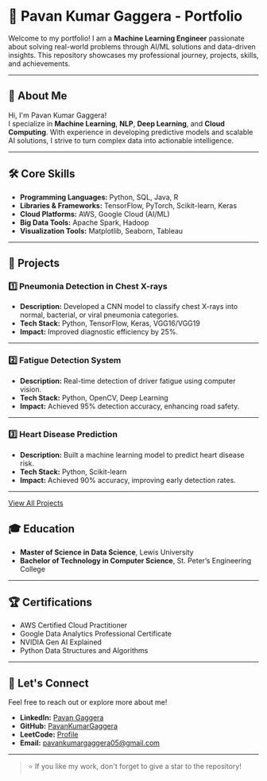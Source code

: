 # 🚀 Pavan Kumar Gaggera - Portfolio

Welcome to my portfolio! I am a **Machine Learning Engineer** passionate about solving real-world problems through AI/ML solutions and data-driven insights. This repository showcases my professional journey, projects, skills, and achievements.

---

## 🌟 About Me

Hi, I'm Pavan Kumar Gaggera!  
I specialize in **Machine Learning**, **NLP**, **Deep Learning**, and **Cloud Computing**. With experience in developing predictive models and scalable AI solutions, I strive to turn complex data into actionable intelligence.

---

## 🛠️ Core Skills
- **Programming Languages:** Python, SQL, Java, R  
- **Libraries & Frameworks:** TensorFlow, PyTorch, Scikit-learn, Keras  
- **Cloud Platforms:** AWS, Google Cloud (AI/ML)  
- **Big Data Tools:** Apache Spark, Hadoop  
- **Visualization Tools:** Matplotlib, Seaborn, Tableau  

---

## 📂 Projects

### 1️⃣ Pneumonia Detection in Chest X-rays
- **Description:** Developed a CNN model to classify chest X-rays into normal, bacterial, or viral pneumonia categories.  
- **Tech Stack:** Python, TensorFlow, Keras, VGG16/VGG19  
- **Impact:** Improved diagnostic efficiency by 25%.  

---

### 2️⃣ Fatigue Detection System
- **Description:** Real-time detection of driver fatigue using computer vision.  
- **Tech Stack:** Python, OpenCV, Deep Learning  
- **Impact:** Achieved 95% detection accuracy, enhancing road safety.  

---

### 3️⃣ Heart Disease Prediction
- **Description:** Built a machine learning model to predict heart disease risk.  
- **Tech Stack:** Python, Scikit-learn  
- **Impact:** Achieved 90% accuracy, improving early detection rates.  

---
[View All Projects](https://github.com/PavanKumarGaggera)

## 🎓 Education
- **Master of Science in Data Science**, Lewis University  
- **Bachelor of Technology in Computer Science**, St. Peter’s Engineering College  

---

## 🏆 Certifications
- AWS Certified Cloud Practitioner  
- Google Data Analytics Professional Certificate  
- NVIDIA Gen AI Explained  
- Python Data Structures and Algorithms  

---

## 🤝 Let's Connect
Feel free to reach out or explore more about me!  
- **LinkedIn:** [Pavan Gaggera](https://www.linkedin.com/in/pavan-gaggera/)  
- **GitHub:** [PavanKumarGaggera](https://github.com/PavanKumarGaggera)  
- **LeetCode:** [Profile](https://leetcode.com/u/PavanKumarGaggera/)  
- **Email:** pavankumargaggera05@gmail.com  

---

> ⭐ If you like my work, don't forget to give a star to the repository!

